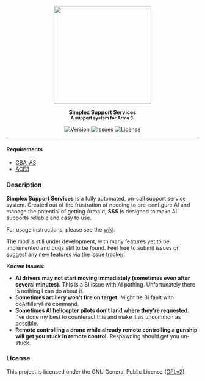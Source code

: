 <p align="center">
	<img src="https://github.com/SceptreOfficial/Simplex-Support-Services/raw/master/assets/sss_black.png" width="256">
</p>

<p align="center">
	<strong>Simplex Support Services</strong><br />
	<sup><strong>A support system for Arma 3.</strong></sup>
</p>

<p align="center">
	<a href="https://github.com/SceptreOfficial/Simplex-Support-Services/releases/latest">
		<img src="https://img.shields.io/badge/Version-0.2.5.1-blue?style=flat-square" alt="Version">
	</a>
	<a href="https://github.com/SceptreOfficial/Simplex-Support-Services/issues">
		<img src="https://img.shields.io/github/issues-raw/SceptreOfficial/Simplex-Support-Services?style=flat-square&label=Issues" alt="Issues">
	</a>
	<a href="https://github.com/SceptreOfficial/Simplex-Support-Services/blob/master/LICENSE">
		<img src="https://img.shields.io/badge/License-GPLv2-red?style=flat-square" alt="License">
	</a>
</p>

---

#### Requirements

- [CBA_A3](https://github.com/CBATeam/CBA_A3)
- [ACE3](https://github.com/acemod/ACE3)

### Description

**Simplex Support Services** is a fully automated, on-call support service system. Created out of the frustration of needing to pre-configure AI and manage the potential of getting Arma'd, **SSS** is designed to make AI supports reliable and easy to use.

For usage instructions, please see the [wiki](https://github.com/SceptreOfficial/Simplex-Support-Services/wiki).

The mod is still under development, with many features yet to be implemented and bugs still to be found.
Feel free to submit issues or suggest any new features via the [issue tracker](https://github.com/SceptreOfficial/Simplex-Support-Services/issues).

**Known Issues:**
- **AI drivers may not start moving immediately (sometimes even after several minutes).** This is a BI issue with AI pathing. Unfortunately there is nothing I can do about it.
- **Sometimes artillery won't fire on target.** Might be BI fault with doArtilleryFire command.
- **Sometimes AI helicopter pilots don't land where they're requested.** I've done my best to counteract this and make it as uncommon as possible.
- **Remote controlling a drone while already remote controlling a gunship will get you stuck in remote control.** Respawning should get you un-stuck.

### License

This project is licensed under the GNU General Public License ([GPLv2](../master/LICENSE)).
